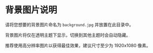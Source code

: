 # 背景图片说明

请将您想要的背景图片命名为 `background.jpg` 并放置在此目录中。

背景图片将仅在透明主题下显示，切换到其他主题时会自动隐藏。

推荐使用高分辨率图片以获得最佳效果，建议尺寸至少为 1920x1080 像素。